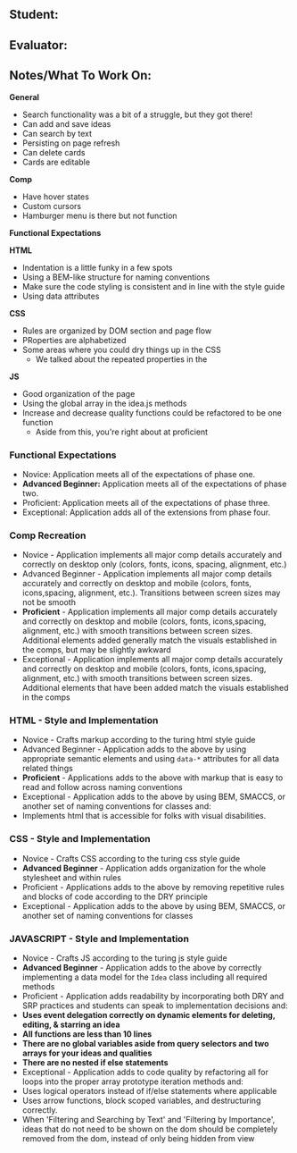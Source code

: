 ## Student:
## Evaluator:
## Notes/What To Work On:

__General__
* Search functionality was a bit of a struggle, but they got there!
* Can add and save ideas
* Can search by text
* Persisting on page refresh
* Can delete cards
* Cards are editable


__Comp__
* Have hover states
* Custom cursors
* Hamburger menu is there but not function


__Functional Expectations__


__HTML__
* Indentation is a little funky in a few spots
* Using a BEM-like structure for naming conventions
* Make sure the code styling is consistent and in line with the style guide
* Using data attributes


__CSS__
* Rules are organized by DOM section and page flow
* PRoperties are alphabetized
* Some areas where you could dry things up in the CSS
  * We talked about the repeated properties in the

__JS__
* Good organization of the page
* Using the global array in the idea.js methods
* Increase and decrease quality functions could be refactored to be one function
  * Aside from this, you're right about at proficient

### Functional Expectations

*  Novice: Application meets all of the expectations of phase one.
*  __Advanced Beginner:__ Application meets all of the expectations of phase two.
*  Proficient: Application meets all of the expectations of phase three.
*  Exceptional: Application adds all of the extensions from phase four.

### Comp Recreation

*  Novice - Application implements all major comp details accurately and correctly on desktop only (colors, fonts, icons, spacing, alignment, etc.)
*  Advanced Beginner - Application implements all major comp details accurately and correctly on desktop and mobile (colors, fonts, icons,spacing, alignment,  etc.). Transitions between screen sizes may not be smooth
*  __Proficient__ - Application implements all major comp details accurately and correctly on desktop and mobile (colors, fonts, icons,spacing, alignment,  etc.) with smooth transitions between screen sizes. Additional elements added generally match the visuals established in the comps, but may be slightly awkward
*  Exceptional - Application implements all major comp details accurately and correctly on desktop and mobile (colors, fonts, icons,spacing, alignment,  etc.) with smooth transitions between screen sizes. Additional elements that have been added match the visuals established in the comps

### HTML - Style and Implementation

*  Novice - Crafts markup according to the turing html style guide
*  Advanced Beginner - Application adds to the above by using appropriate semantic elements and using `data-*` attributes for all data related things
*  __Proficient__ - Applications adds to the above with markup that is easy to read and follow across naming conventions
*  Exceptional - Application adds to the above by using BEM, SMACCS, or another set of naming conventions for classes and:
  *  Implements html that is accessible for folks with visual disabilities.

### CSS - Style and Implementation

*  Novice - Crafts CSS according to the turing css style guide
*  __Advanced Beginner__ - Application adds organization for the whole stylesheet and within rules
*  Proficient - Applications adds to the above by removing repetitive rules and blocks of code according to the DRY principle
*  Exceptional - Application adds to the above by using BEM, SMACCS, or another set of naming conventions for classes

### JAVASCRIPT - Style and Implementation

*  Novice - Crafts JS according to the turing js style guide
*  __Advanced Beginner__ - Application adds to the above by correctly implementing a data model for the `Idea` class including all required methods
*  Proficient - Application adds readability by incorporating both DRY and SRP practices and students can speak to implementation decisions and:
  *  __Uses event delegation correctly on dynamic elements for deleting, editing, & starring an idea__
  *  __All functions are less than 10 lines__
  *  __There are no global variables aside from query selectors and two arrays for your ideas and qualities__
  *  __There are no nested if else statements__
*  Exceptional - Application adds to code quality by refactoring all for loops into the proper array prototype iteration methods and:
  *  Uses logical operators instead of if/else statements where applicable
  *  Uses arrow functions, block scoped variables, and destructuring correctly.
  *  When 'Filtering and Searching by Text' and 'Filtering by Importance', ideas that do not need to be shown on the dom should be completely removed from the dom, instead of only being hidden from view
